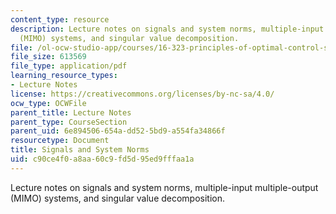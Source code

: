 ```yaml
---
content_type: resource
description: Lecture notes on signals and system norms, multiple-input multiple-output
  (MIMO) systems, and singular value decomposition.
file: /ol-ocw-studio-app/courses/16-323-principles-of-optimal-control-spring-2008/c90ce4f0a8aa60c9fd5d95ed9fffaa1a_lec15.pdf
file_size: 613569
file_type: application/pdf
learning_resource_types:
- Lecture Notes
license: https://creativecommons.org/licenses/by-nc-sa/4.0/
ocw_type: OCWFile
parent_title: Lecture Notes
parent_type: CourseSection
parent_uid: 6e894506-654a-dd52-5bd9-a554fa34866f
resourcetype: Document
title: Signals and System Norms
uid: c90ce4f0-a8aa-60c9-fd5d-95ed9fffaa1a
---
```

Lecture notes on signals and system norms, multiple-input multiple-output (MIMO) systems, and singular value decomposition.